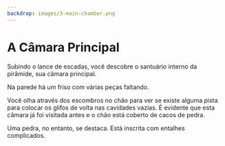 ```yaml
---
backdrop: images/3-main-chamber.png
---
```


# A Câmara Principal

Subindo o lance de escadas, você descobre o santuário interno da pirâmide, sua câmara principal.

Na parede há um friso com várias peças faltando.

Você olha através dos escombros no chão para ver se existe alguma pista para colocar os glifos de volta nas cavidades vazias. É evidente que esta câmara já foi visitada antes e o chão está coberto de cacos de pedra.

Uma pedra, no entanto, se destaca. Está inscrita com entalhes complicados.

<Item id="14" />

<Page url="700" instructions="Você clica no URL que aparece ao lado da imagem do glifo para obter uma pista e descobre que alguns deles são chamados de '.ipynb'. Parece indicar algo que você já consultou." action="Consulte o seu guia" condition="14" />
